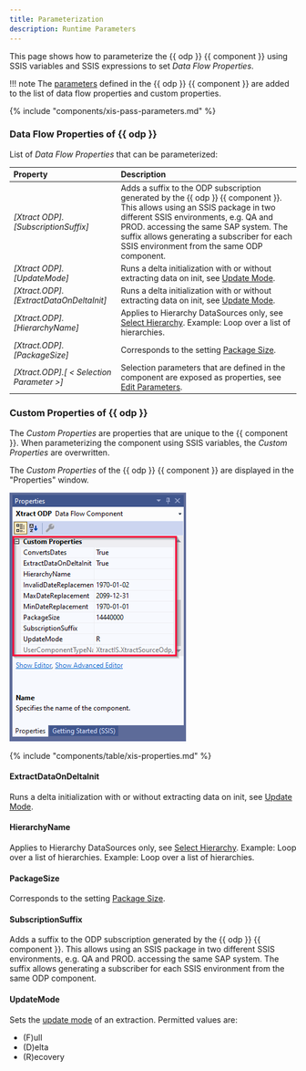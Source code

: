```yaml
---
title: Parameterization
description: Runtime Parameters
---
```


This page shows how to parameterize the {{ odp }} {{ component }} using SSIS variables and SSIS expressions to set *Data Flow Properties*.


!!! note
	The [parameters](selections.md/#use-ssis-variables-in-selections) defined in the {{ odp }} {{ component }} are added to the list of data flow properties and custom properties.


<!---
### Parameterization using SSIS Variables

SSIS variables store values that an SQL Server Integration Services package and its containers, tasks, and event handlers can use at runtime.

You can use SSIS variables for selections.
Available SSIS variables are listed in the selection settings when parameter input (:runtime-parameters-dynamic:) is selected, see [Edit Selections](selections.md#edit-selections).
-->

{% include "components/xis-pass-parameters.md" %}

### Data Flow Properties of {{ odp }}
List of *Data Flow Properties* that can be parameterized:

|Property |Description|
|:----|:----|
| *[Xtract ODP].[SubscriptionSuffix]*| Adds a suffix to the ODP subscription generated by the {{ odp }} {{ component }}. This allows using an SSIS package in two different SSIS environments, e.g. QA and PROD. accessing the same SAP system. The suffix allows generating a subscriber for each SSIS environment from the same ODP component.|
| *[Xtract ODP].[UpdateMode]*|Runs a delta initialization with or without extracting data on init, see [Update Mode](update-mode.md/#delta-update).|
| *[Xtract.ODP].[ExtractDataOnDeltaInit]*| Runs a delta initialization with or without extracting data on init, see [Update Mode](./odp-define#update-mode).|
| *[Xtract.ODP].[HierarchyName]*| Applies to Hierarchy DataSources only, see [Select Hierarchy](provider-context.md/#hierarchies). Example: Loop over a list of hierarchies.  |
| *[Xtract.ODP].[PackageSize]*| Corresponds to the setting [Package Size](settings.md/#package-size). |
| *[Xtract.ODP].[ &lt; Selection Parameter &gt;]*| Selection parameters that are defined in the component are exposed as properties, see [Edit Parameters](selections.md/#use-ssis-variables-in-selections). |


### Custom Properties of {{ odp }}

The *Custom Properties* are properties that are unique to the {{ component }}.
When parameterizing the component using SSIS variables, the *Custom Properties* are overwritten.

The *Custom Properties* of the {{ odp }} {{ component }} are displayed in the "Properties" window. 

![odp-properties](../../assets/images/xis/documentation/odp/odp-properties.png)

{% include "components/table/xis-properties.md" %}

#### ExtractDataOnDeltaInit
Runs a delta initialization with or without extracting data on init, see [Update Mode](update-mode.md/#delta-update).

#### HierarchyName 
Applies to Hierarchy DataSources only, see [Select Hierarchy](provider-context.md/#hierarchies).
Example: Loop over a list of hierarchies.
Example: Loop over a list of hierarchies.

#### PackageSize
Corresponds to the setting [Package Size](settings.md/#package-size).

#### SubscriptionSuffix
 Adds a suffix to the ODP subscription generated by the {{ odp }} {{ component }}. 
 This allows using an SSIS package in two different SSIS environments, e.g. QA and PROD. accessing the same SAP system. The suffix allows generating a subscriber for each SSIS environment from the same ODP component.


#### UpdateMode
Sets the [update mode](update-mode.md) of an extraction. Permitted values are: 
- (F)ull
- (D)elta
- (R)ecovery

